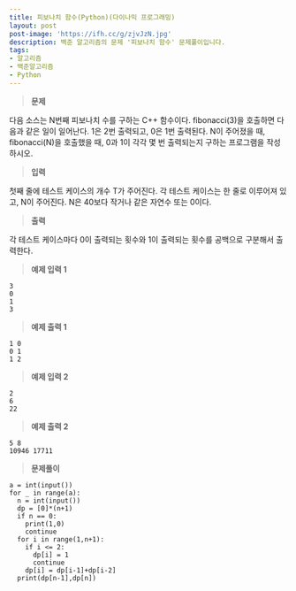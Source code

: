 ```yaml
---
title: 피보나치 함수(Python)(다이나믹 프로그래밍)
layout: post
post-image: 'https://ifh.cc/g/zjvJzN.jpg'
description: 백준 알고리즘의 문제 '피보나치 함수' 문제풀이입니다.
tags:
- 알고리즘
- 백준알고리즘
- Python
---
```



>**문제**

다음 소스는 N번째 피보나치 수를 구하는 C++ 함수이다.
fibonacci(3)을 호출하면 다음과 같은 일이 일어난다.
1은 2번 출력되고, 0은 1번 출력된다. N이 주어졌을 때, fibonacci(N)을 호출했을 때, 0과 1이 각각 몇 번 출력되는지 구하는 프로그램을 작성하시오.

>**입력**

첫째 줄에 테스트 케이스의 개수 T가 주어진다.
각 테스트 케이스는 한 줄로 이루어져 있고, N이 주어진다. N은 40보다 작거나 같은 자연수 또는 0이다.

>**출력**

각 테스트 케이스마다 0이 출력되는 횟수와 1이 출력되는 횟수를 공백으로 구분해서 출력한다.

>**예제 입력 1**

	3
	0
	1
	3

>**예제 출력 1**

	1 0
	0 1
	1 2

>**예제 입력 2**

	2
	6
	22

>**예제 출력 2**

	5 8
	10946 17711

>**문제풀이**

	a = int(input())
	for _ in range(a):
	  n = int(input())
	  dp = [0]*(n+1)
	  if n == 0:
	    print(1,0)
	    continue
	  for i in range(1,n+1):
	    if i <= 2:
	      dp[i] = 1
	      continue
	    dp[i] = dp[i-1]+dp[i-2]
	  print(dp[n-1],dp[n])

